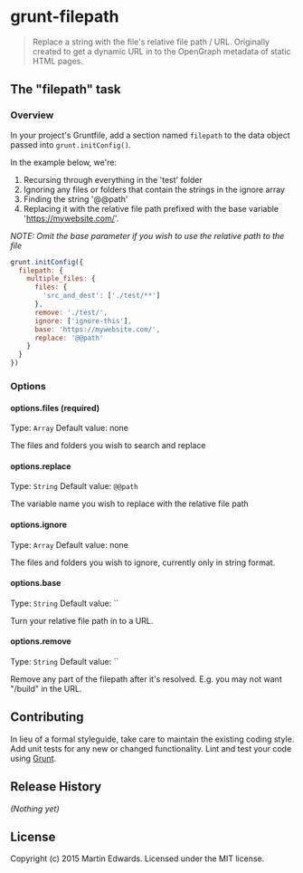 # grunt-filepath

> Replace a string with the file's relative file path / URL. Originally created to get a dynamic URL in to the OpenGraph metadata of static HTML pages.


## The "filepath" task

### Overview
In your project's Gruntfile, add a section named `filepath` to the data object passed into `grunt.initConfig()`.

In the example below, we're:
1.  Recursing through everything in the 'test' folder
2.  Ignoring any files or folders that contain the strings in the ignore array
2.  Finding the string '@@path'
3.  Replacing it with the relative file path prefixed with the base variable 'https://mywebsite.com/'.

*NOTE: Omit the base parameter if you wish to use the relative path to the file*

```js
grunt.initConfig({
  filepath: {
    multiple_files: {
      files: {
        'src_and_dest': ['./test/**']
      },
      remove: './test/',
      ignore: ['ignore-this'],
      base: 'https://mywebsite.com/',
      replace: '@@path'
    }
  }
})
```

### Options

#### options.files (required)
Type: `Array`
Default value: none

The files and folders you wish to search and replace

#### options.replace
Type: `String`
Default value: `@@path`

The variable name you wish to replace with the relative file path

#### options.ignore
Type: `Array`
Default value: none

The files and folders you wish to ignore, currently only in string format.

#### options.base
Type: `String`
Default value: ``

Turn your relative file path in to a URL.

#### options.remove
Type: `String`
Default value: ``

Remove any part of the filepath after it's resolved. E.g. you may not want "/build" in the URL.

## Contributing
In lieu of a formal styleguide, take care to maintain the existing coding style. Add unit tests for any new or changed functionality. Lint and test your code using [Grunt](http://gruntjs.com/).

## Release History
_(Nothing yet)_

## License
Copyright (c) 2015 Martin Edwards. Licensed under the MIT license.
